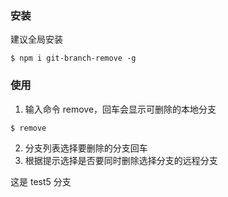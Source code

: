 ### 安装

建议全局安装

```
$ npm i git-branch-remove -g
```

### 使用

1. 输入命令 remove，回车会显示可删除的本地分支

```
$ remove
```

2. 分支列表选择要删除的分支回车
3. 根据提示选择是否要同时删除选择分支的远程分支

这是 test5 分支
